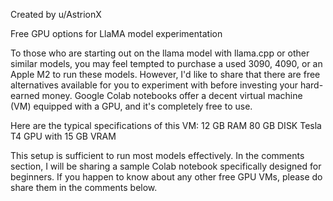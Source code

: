 Created by u/AstrionX

Free GPU options for LlaMA model experimentation

To those who are starting out on the llama model with llama.cpp or other similar models, you may feel tempted to purchase a used 3090, 4090, or an Apple M2 to run these models. However, I'd like to share that there are free alternatives available for you to experiment with before investing your hard-earned money.
Google Colab notebooks offer a decent virtual machine (VM) equipped with a GPU, and it's completely free to use.

Here are the typical specifications of this VM: 12 GB RAM 80 GB DISK Tesla T4 GPU with 15 GB VRAM

This setup is sufficient to run most models effectively. In the comments section, I will be sharing a sample Colab notebook specifically designed for beginners.
If you happen to know about any other free GPU VMs, please do share them in the comments below.
